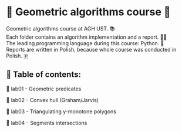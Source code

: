 # 🔶 Geometric algorithms course 🔶
Geometric algorithms course at AGH UST. 📚 <br>
Each folder contains an algorithm implementation and a report. 👩‍💻 <br>
The leading programming language during this course: Python. 🐍 <br>
Reports are written in Polish, because whole course was conducted in Polish. 🇵

<h2> 🔶 Table of contents: </h2>
<p> 🔸 lab01 - Geometric predicates </p>
<p> 🔸 lab02 - Convex hull (Graham/Jarvis) </p>
<p> 🔸 lab03 - Triangulating y-monotone polygons </p>
<p> 🔸 lab04 - Segments intersections </p>

